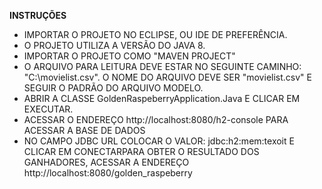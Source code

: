 <p><strong>INSTRU&Ccedil;&Otilde;ES</strong></p>
<ul>
<li>IMPORTAR O PROJETO NO ECLIPSE, OU IDE DE PREFER&Ecirc;NCIA.</li>
<li>O PROJETO UTILIZA A VERS&Atilde;O DO JAVA 8.</li>
<li>IMPORTAR O PROJETO COMO "MAVEN PROJECT"</li>
<li>O ARQUIVO PARA LEITURA DEVE ESTAR NO SEGUINTE CAMINHO: "C:\movielist.csv". O NOME DO ARQUIVO DEVE SER "movielist.csv" E SEGUIR O PADR&Atilde;O DO ARQUIVO MODELO.</li>
<li>ABRIR A CLASSE GoldenRaspeberryApplication.Java E CLICAR EM EXECUTAR.</li>
<li>ACESSAR O ENDERE&Ccedil;O http://localhost:8080/h2-console PARA ACESSAR A BASE DE DADOS</li>
<li>NO CAMPO JDBC URL COLOCAR O VALOR: jdbc:h2:mem:texoit E CLICAR EM CONECTARPARA OBTER O RESULTADO DOS GANHADORES, ACESSAR A ENDERE&Ccedil;O http://localhost:8080/golden_raspeberry</li>
</ul>
